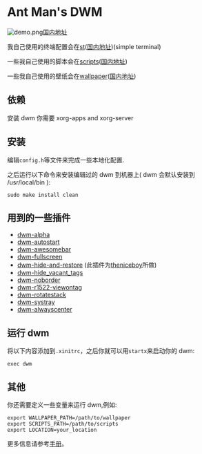# Ant Man's DWM

![demo.png](https://raw.githubusercontent.com/antman666/dwm/master/demo.png)[国内地址](https://gitee.com/antman666/dwm)

我自己使用的终端配置会在[st](https://github.com/antman666/st)([国内地址](https://gitee.com/antman666/st))(simple terminal)

一些我自己使用的脚本会在[scripts](https://github.com/antman666/scripts)([国内地址](https://gitee.com/antman666/scripts))

一些我自己使用的壁纸会在[wallpaper](https://github.com/antman666/wallpaper)([国内地址](https://gitee.com/antman666/wallpaper))

## 依赖

安装 dwm 你需要 xorg-apps and xorg-server

## 安装

编辑`config.h`等文件来完成一些本地化配置.

之后运行以下命令来安装编辑过的 dwm 到机器上( dwm 会默认安装到 /usr/local/bin ):

    sudo make install clean

## 用到的一些插件

- [dwm-alpha](https://dwm.suckless.org/patches/alpha/)
- [dwm-autostart](https://dwm.suckless.org/patches/autostart/)
- [dwm-awesomebar](http://dwm.suckless.org/patches/awesomebar/)
- [dwm-fullscreen](https://dwm.suckless.org/patches/fullscreen/)
- [dwm-hide-and-restore](https://github.com/antman666/dwm/tree/master/patches/) (此插件为[theniceboy](https://github.com/theniceboy/)所做)
- [dwm-hide_vacant_tags](https://dwm.suckless.org/patches/hide_vacant_tags/)
- [dwm-noborder](https://dwm.suckless.org/patches/noborder/)
- [dwm-r1522-viewontag](https://dwm.suckless.org/patches/viewontag/)
- [dwm-rotatestack](https://dwm.suckless.org/patches/rotatestack/)
- [dwm-systray](https://dwm.suckless.org/patches/systray/)
- [dwm-alwayscenter](https://dwm.suckless.org/patches/alwayscenter/)

## 运行 dwm

将以下内容添加到`.xinitrc`，之后你就可以用`startx`来启动你的 dwm:

    exec dwm

## 其他

你还需要定义一些变量来运行 dwm,例如:

    export WALLPAPER_PATH=/path/to/wallpaper
    export SCRIPTS_PATH=/path/to/scripts
    export LOCATION=your_location

更多信息请参考[手册](https://dwm.suckless.org/)。
